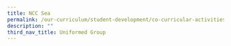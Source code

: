 ```yaml
---
title: NCC Sea
permalink: /our-curriculum/student-development/co-curricular-activities/uniformed-groups/ncc-sea/
description: ""
third_nav_title: Uniformed Group
---
```

